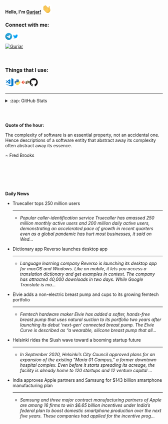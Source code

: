#### Hello, I'm [Gurjar!](https://GurjarKing.github.io) <img src="https://raw.githubusercontent.com/ABSphreak/ABSphreak/master/gifs/Hi.gif" width="30px"></h2>


### Connect with me:

[<img align="left" alt="Gurjar | Telegram" width="22px" src="https://raw.githubusercontent.com/github/explore/80688e429a7d4ef2fca1e82350fe8e3517d3494d/topics/telegram/telegram.png" />][Telegram]
[<img align="left" alt="Gurjar | Twitter" width="22px" src="https://raw.githubusercontent.com/github/explore/80688e429a7d4ef2fca1e82350fe8e3517d3494d/topics/twitter/twitter.png" />][Twitter]
<br >
<br >
<a href="https://github.com/GurjarKing"><img src="https://komarev.com/ghpvc/?username=GurjarKing" alt="Gurjar" /></a> <br />
<br />
<br />
<!-- <br >

![](https://visitor-badge.glitch.me/badge?page_id=GurjarKing)

<br /> -->

### Things that I use:

[<img align="left" alt="Visual Studio Code" width="26px" src="https://raw.githubusercontent.com/github/explore/80688e429a7d4ef2fca1e82350fe8e3517d3494d/topics/visual-studio-code/visual-studio-code.png" />][VSCode]
[<img align="left" alt="Python" width="26px" src="https://raw.githubusercontent.com/github/explore/80688e429a7d4ef2fca1e82350fe8e3517d3494d/topics/python/python.png" />][Python]
[<img align="left" alt="Git" width="26px" src="https://raw.githubusercontent.com/github/explore/80688e429a7d4ef2fca1e82350fe8e3517d3494d/topics/git/git.png" />][Git]
[<img align="left" alt="GitHub" width="26px" src="https://raw.githubusercontent.com/github/explore/78df643247d429f6cc873026c0622819ad797942/topics/github/github.png" />][Github]

<br />
<br />

---
<details>
  <summary>:zap: GitHub Stats</summary>

<img align="left" alt="Gurjar's Github Stats" src="https://github-readme-stats.vercel.app/api?username=GurjarKing&show_icons=true&hide_border=true&count_private=true&include_all_commit=true&theme=algolia" />

</details>

<!-- ### 🔔 My latest tweet
<a href="https://twitter.com/Gurjar_King43" target="_blank">
	<img src="https://github.com/GurjarKing/GurjarKing/raw/master/tweet.png" width="70%" align="center" alt="Click to view on Twitter" title="My latest tweet, as an image"/>
</a> -->
<br>

<pre>

</pre>

**Quote of the hour:**

The complexity of software is an essential property, not an accidental one. Hence descriptions of a software entity that abstract away its complexity often abstract away its essence.

~ Fred Brooks
<pre>

</pre>
<br>
<pre>


</pre>
<strong>Daily News</strong>
  
  - Truecaller tops 250 million users
     <hr/>
     
      - *Popular caller-identification service Truecaller has amassed 250 million monthly active users and 200 million daily active users, demonstrating an accelerated pace of growth in recent quarters even as a global pandemic has hurt most businesses, it said on Wed…*
     
  - Dictionary app Reverso launches desktop app
      <hr/>
      
      - *Language learning company Reverso is launching its desktop app for macOS and Windows. Like on mobile, it lets you access a translation dictionary and get examples in context. The company has attracted 40,000 downloads in two days. While Google Translate is ma…*
      
  - Elvie adds a non-electric breast pump and cups to its growing femtech portfolio
      <hr/>
      
      - *Femtech hardware maker Elvie has added a softer, hands-free breast pump that uses natural suction to its portfolio two years after launching its debut ‘next-gen’ connected breast pump. The Elvie Curve is described as “a wearable, silicone breast pump that all…*
      
  - Helsinki rides the Slush wave toward a booming startup future
      <hr/>
      
      - *In September 2020, Helsinki’s City Council approved plans for an expansion of the existing “Maria 01 Campus,” a former downtown hospital complex. Even before it starts spreading its acreage, the facility is already home to 120 startups and 12 venture capital …*
       
  - India approves Apple partners and Samsung for $143 billion smartphone manufacturing plan
      <hr/>
       
       - *Samsung and three major contract manufacturing partners of Apple are among 16 firms to win $6.65 billion incentives under India’s federal plan to boost domestic smartphone production over the next five years. These companies had applied for the incentive prog…*
      

<br />

[VSCode]: https://code.visualstudio.com/
[Python]: https://www.python.org/
[Git]: https://git-scm.com/
[Github]: https://github.com/
[Telegram]: https://t.me/Gurjar_King/
[Twitter]: https://twitter.com/Gurjar_King43/
